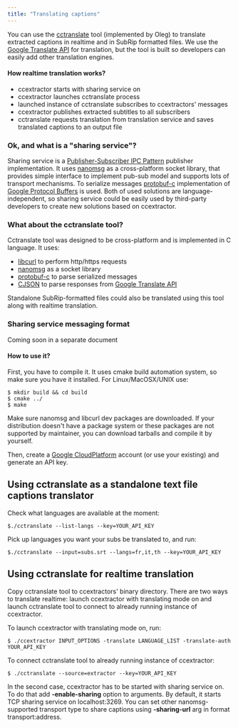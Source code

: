 ```yaml
---
title: "Translating captions"
---
```


You can use the [cctranslate](https://github.com/kisselef/cctranslate) tool
(implemented by Oleg) to translate extracted captions in realtime and in
SubRip formatted files. We use the [ Google Translate API](https://cloud.google.com/translate) for translation, but
the tool is built so developers can easily add other translation
engines.

#### How realtime translation works?

- ccextractor starts with sharing service on
- ccextractor launches cctranslate process
- launched instance of cctranslate subscribes to ccextractors' messages
- ccextractor publishes extracted subtitles to all subscribers
- cctranslate requests translation from translation service and saves translated captions to an output file

### Ok, and what is a "sharing service"?

Sharing service is a [Publisher-Subscriber IPC Pattern](https://en.wikipedia.org/wiki/Publish%E2%80%93subscribe_pattern)
publisher implementation. It uses
[nanomsg](http://nanomsg.org) as a cross-platform socket
library, that provides simple interface to implement pub-sub model and
supports lots of transport mechanisms. To serialize messages
[protobuf-c](https://github.com/protobuf-c/protobuf-c)
implementation of [Google Protocol Buffers](https://developers.google.com/protocol-buffers) is
used. Both of used solutions are language-independent, so sharing
service could be easily used by third-party developers to create new
solutions based on ccextractor.

### What about the cctranslate tool?

Cctranslate tool was designed to be cross-platform and is implemented in
C language. It uses:

 * [libcurl](http://curl.haxx.se/libcurl) to perform http/https requests
 * [nanomsg](http://nanomsg.org) as a socket library
 * [protobuf-c](https://github.com/protobuf-c/protobuf-c) to parse serialized messages
 * [CJSON](http://sourceforge.net/projects/cjson/) to parse responses from [Google Translate API](https://cloud.google.com/translate/)

Standalone SubRip-formatted files could also be translated using this
tool along with realtime translation.

### Sharing service messaging format

Coming soon in a separate document

#### How to use it?

First, you have to compile it. It uses cmake build automation system, so
make sure you have it installed. For Linux/MacOSX/UNIX use:

```
$ mkdir build && cd build
$ cmake ../
$ make
```

Make sure nanomsg and libcurl dev packages are downloaded. If your
distribution doesn't have a package system or these packages are not
supported by maintainer, you can download tarballs and compile it by
yourself.

Then, create a [Google CloudPlatform](https://cloud.google.com) account (or use your
existing) and generate an API key.

Using cctranslate as a standalone text file captions translator
---------------------------------------------------------------

Check what languages are available at the moment:
```
$./cctranslate --list-langs --key=YOUR_API_KEY
```

Pick up languages you
want your subs be translated to, and run:
```
$./cctranslate --input=subs.srt --langs=fr,it,th --key=YOUR_API_KEY
```

Using cctranslate for realtime translation
------------------------------------------

Copy cctranslate tool to ccextractors' binary directory. There are two
ways to translate realtime: launch ccextractor with translating mode on
and launch cctranslate tool to connect to already running instance of
ccextractor.

To launch ccextractor with translating mode on, run:
```
$ ./ccextractor INPUT_OPTIONS -translate LANGUAGE_LIST -translate-auth YOUR_API_KEY
```

To connect cctranslate tool to already running instance of ccextractor:
```
$ ./cctranslate --source=extractor --key=YOUR_API_KEY
```

In the second case, ccextractor has to be started with sharing service
on. To do that add **-enable-sharing** option to arguments. By
default, it starts TCP sharing service on localhost:3269. You can set
other nanomsg-supported transport type to share captions using
**-sharing-url** arg in format transport:address.
